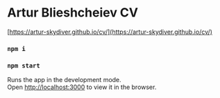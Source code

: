 # Artur Blieshcheiev CV

[https://artur-skydiver.github.io/cv/](https://artur-skydiver.github.io/cv/)

### `npm i`

### `npm start`

Runs the app in the development mode.\
Open [http://localhost:3000](http://localhost:3000) to view it in the browser.

